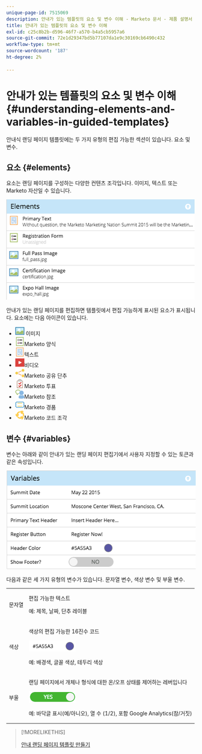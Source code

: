 ```yaml
---
unique-page-id: 7515069
description: 안내가 있는 템플릿의 요소 및 변수 이해 - Marketo 문서 - 제품 설명서
title: 안내가 있는 템플릿의 요소 및 변수 이해
exl-id: c25c8b2b-d596-46f7-a570-b4a5cb5957a6
source-git-commit: 72e1d29347bd5b77107da1e9c30169cb6490c432
workflow-type: tm+mt
source-wordcount: '187'
ht-degree: 2%

---
```


# 안내가 있는 템플릿의 요소 및 변수 이해 {#understanding-elements-and-variables-in-guided-templates}

안내식 랜딩 페이지 템플릿에는 두 가지 유형의 편집 가능한 섹션이 있습니다. 요소 및 변수.

## 요소 {#elements}

요소는 랜딩 페이지를 구성하는 다양한 컨텐츠 조각입니다. 이미지, 텍스트 또는 Marketo 자산일 수 있습니다.

![](assets/image2015-5-20-14-3a57-3a55.png)

안내가 있는 랜딩 페이지를 편집하면 템플릿에서 편집 가능하게 표시된 요소가 표시됩니다. 요소에는 다음 아이콘이 있습니다.

* ![--](assets/image2015-5-20-12-3a30-3a48.png) 이미지
* ![—](assets/image2015-5-20-12-3a31-3a33.png)Marketo 양식
* ![--](assets/image2015-5-20-12-3a41-3a21.png)텍스트
* ![—](assets/image2015-5-20-12-3a42-3a47.png)비디오
* ![—](assets/image2015-5-20-12-3a44-3a17.png)Marketo 공유 단추
* ![—](assets/image2015-5-20-12-3a43-3a21.png)Marketo 투표
* ![—](assets/image2015-5-20-12-3a43-3a2.png)Marketo 참조
* ![—](assets/image2015-5-20-12-3a44-3a40.png)Marketo 경품
* ![—](assets/image2015-5-20-12-3a47-3a45.png)Marketo 코드 조각

## 변수 {#variables}

변수는 아래와 같이 안내가 있는 랜딩 페이지 편집기에서 사용자 지정할 수 있는 토큰과 같은 속성입니다.

![](assets/image2015-5-20-15-3a0-3a2.png)

다음과 같은 세 가지 유형의 변수가 있습니다. 문자열 변수, 색상 변수 및 부울 변수.

<table> 
 <tbody> 
  <tr> 
   <td>문자열</td> 
   <td><p>편집 가능한 텍스트</p><p>예: 제목, 날짜, 단추 레이블</p></td> 
  </tr> 
  <tr> 
   <td>색상</td> 
   <td><p>색상의 편집 가능한 16진수 코드</p><p><img alt="—" src="assets/image2015-5-20-13-3a14-3a57.png" data-linked-resource-id="7515092" data-linked-resource-type="attachment" data-base-url="https://docs.marketo.com" data-linked-resource-container-id="7515069" title="--"></p><p>예: 배경색, 글꼴 색상, 테두리 색상</p></td> 
  </tr> 
  <tr> 
   <td>부울</td> 
   <td><p>랜딩 페이지에서 개체나 형식에 대한 온/오프 상태를 제어하는 레버입니다</p><p><img alt="--" src="assets/image2015-5-20-13-3a14-3a25.png" data-linked-resource-id="7515091" data-linked-resource-type="attachment" data-base-url="https://docs.marketo.com" data-linked-resource-container-id="7515069" title="--"></p><p>예: 바닥글 표시(예/아니오), 열 수 (1/2), 포함 Google Analytics(참/거짓)</p></td> 
  </tr> 
 </tbody> 
</table>

>[!MORELIKETHIS]
>
>[안내 랜딩 페이지 템플릿 만들기](/help/marketo/product-docs/demand-generation/landing-pages/landing-page-templates/create-a-guided-landing-page-template.md)
